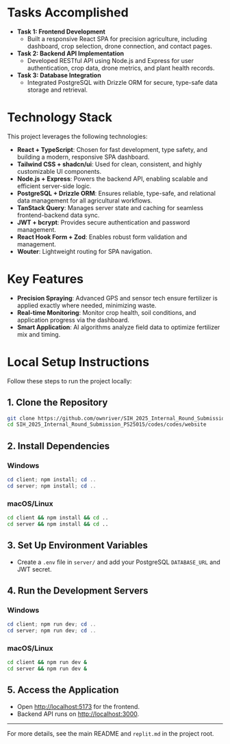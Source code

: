 # Tasks Accomplished

- **Task 1: Frontend Development**
  - Built a responsive React SPA for precision agriculture, including dashboard, crop selection, drone connection, and contact pages.
- **Task 2: Backend API Implementation**
  - Developed RESTful API using Node.js and Express for user authentication, crop data, drone metrics, and plant health records.
- **Task 3: Database Integration**
  - Integrated PostgreSQL with Drizzle ORM for secure, type-safe data storage and retrieval.

# Technology Stack
This project leverages the following technologies:

- **React + TypeScript**: Chosen for fast development, type safety, and building a modern, responsive SPA dashboard.
- **Tailwind CSS + shadcn/ui**: Used for clean, consistent, and highly customizable UI components.
- **Node.js + Express**: Powers the backend API, enabling scalable and efficient server-side logic.
- **PostgreSQL + Drizzle ORM**: Ensures reliable, type-safe, and relational data management for all agricultural workflows.
- **TanStack Query**: Manages server state and caching for seamless frontend-backend data sync.
- **JWT + bcrypt**: Provides secure authentication and password management.
- **React Hook Form + Zod**: Enables robust form validation and management.
- **Wouter**: Lightweight routing for SPA navigation.

# Key Features
- **Precision Spraying**: Advanced GPS and sensor tech ensure fertilizer is applied exactly where needed, minimizing waste.
- **Real-time Monitoring**: Monitor crop health, soil conditions, and application progress via the dashboard.
- **Smart Application**: AI algorithms analyze field data to optimize fertilizer mix and timing.

# Local Setup Instructions
Follow these steps to run the project locally:

## 1. Clone the Repository
```sh
git clone https://github.com/ownriver/SIH_2025_Internal_Round_Submission_PS25015.git
cd SIH_2025_Internal_Round_Submission_PS25015/codes/codes/website
```

## 2. Install Dependencies
### Windows
```powershell
cd client; npm install; cd ..
cd server; npm install; cd ..
```
### macOS/Linux
```bash
cd client && npm install && cd ..
cd server && npm install && cd ..
```

## 3. Set Up Environment Variables
- Create a `.env` file in `server/` and add your PostgreSQL `DATABASE_URL` and JWT secret.

## 4. Run the Development Servers
### Windows
```powershell
cd client; npm run dev; cd ..
cd server; npm run dev; cd ..
```
### macOS/Linux
```bash
cd client && npm run dev &
cd server && npm run dev &
```

## 5. Access the Application
- Open [http://localhost:5173](http://localhost:5173) for the frontend.
- Backend API runs on [http://localhost:3000](http://localhost:3000).

---
For more details, see the main README and `replit.md` in the project root.